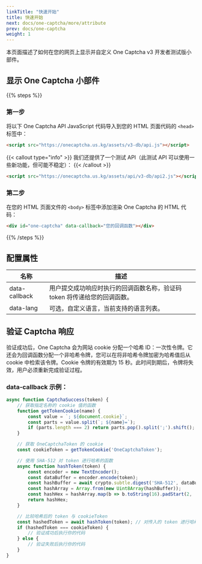 ```yaml
---
linkTitle: "快速开始"
title: 快速开始
next: docs/one-captcha/more/attribute
prev: docs/one-captcha
weight: 1
---
```


本页面描述了如何在您的网页上显示并自定义 One Captcha v3 开发者测试版小部件。

## 显示 One Captcha 小部件

{{% steps %}}

### 第一步

将以下 One Captcha API JavaScript 代码导入到您的 HTML 页面代码的 `<head>` 标签中：

```html
<script src="https://onecaptcha.us.kg/assets/v3-db/api.js"></script>
```

{{< callout type="info" >}}
  我们还提供了一个测试 API（此测试 API 可以使用一些新功能，但可能不稳定）：
{{< /callout >}}

```html
<script src="https://onecaptcha.us.kg/assets/api/v3-db/api2.js"></script>
```

### 第二步

在您的 HTML 页面文件的 `<body>` 标签中添加渲染 One Captcha 的 HTML 代码：

```html
<div id="one-captcha" data-callback="您的回调函数"></div>
```

{{% /steps %}}

## 配置属性

| 名称 | 描述 |
| ---- | ---- |
| data-callback | 用户提交成功响应时执行的回调函数名称，验证码 token 将传递给您的回调函数。 |
| data-lang | 可选，自定义语言，当前支持的语言列表。 |

## 验证 Captcha 响应

验证成功后，One Captcha 会为网站 cookie 分配一个哈希 ID：一次性令牌。它还会为回调函数分配一个非哈希令牌，您可以在将非哈希令牌加密为哈希值后从 cookie 中检索该令牌。Cookie 令牌的有效期为 15 秒。此时间到期后，令牌将失效，用户必须重新完成验证过程。

### data-callback 示例：

```javascript {linenos=table,linenostart=1,hl_lines=[25,27]}
async function CaptchaSuccess(token) {
    // 获取指定名称的 cookie 值的函数
    function getTokenCookie(name) {
        const value = `; ${document.cookie}`;
        const parts = value.split(`; ${name}=`);
        if (parts.length === 2) return parts.pop().split(';').shift();
    }

    // 获取 OneCaptchaToken 的 cookie
    const cookieToken = getTokenCookie('OneCaptchaToken');

    // 使用 SHA-512 对 token 进行哈希的函数
    async function hashToken(token) {
        const encoder = new TextEncoder();
        const dataBuffer = encoder.encode(token);
        const hashBuffer = await crypto.subtle.digest('SHA-512', dataBuffer);
        const hashArray = Array.from(new Uint8Array(hashBuffer));
        const hashHex = hashArray.map(b => b.toString(16).padStart(2, '0')).join('');
        return hashHex;
    }

    // 比较哈希后的 token 与 cookieToken
    const hashedToken = await hashToken(token); // 对传入的 token 进行哈希
    if (hashedToken === cookieToken) {
        // 验证成功后执行你的代码
    } else {
        // 验证失败后执行你的代码
    }
}

```

